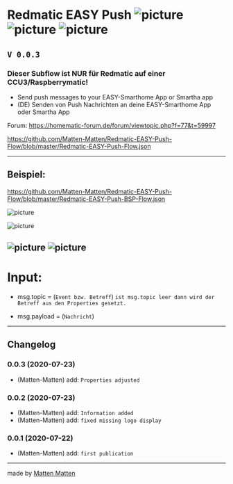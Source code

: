 # **Redmatic EASY Push** ![picture](https://avatars3.githubusercontent.com/u/5375661?s=50&v=4)  ![picture](https://lh3.googleusercontent.com/SjYnjvUwsx27rkBJxcbKYJPqyn2dwh2xUl5oGjQuHTO3OffRGJFKXrxY1NLSlQC0DRg=s50-rw) ![picture](https://lh3.googleusercontent.com/XUpQ023sLCQDAUOg8cZZoOAGTg1_OySG6CcwI5YyajGV2FgNug46slDVU3BQ-SoLdGqY=s50-rw)

## `V 0.0.3`

### Dieser Subflow ist NUR für Redmatic auf einer CCU3/Raspberrymatic!

 - Send push messages to your EASY-Smarthome App or Smartha app
 - (DE) Senden von Push Nachrichten an deine EASY-Smarthome App oder Smartha App
 
 
Forum: https://homematic-forum.de/forum/viewtopic.php?f=77&t=59997


https://github.com/Matten-Matten/Redmatic-EASY-Push-Flow/blob/master/Redmatic-EASY-Push-Flow.json

---
## Beispiel:

https://github.com/Matten-Matten/Redmatic-EASY-Push-Flow/blob/master/Redmatic-EASY-Push-BSP-Flow.json

![picture](https://raw.githubusercontent.com/Matten-Matten/Redmatic-EASY-Push-Flow/master/picture/Redmatic-EASY-Push.png)

![picture](https://raw.githubusercontent.com/Matten-Matten/Redmatic-EASY-Push-Flow/master/picture/Redmatic-EASY-Push-config.png)


![picture](https://raw.githubusercontent.com/Matten-Matten/Redmatic-EASY-Push-Flow/master/picture/smartha.jpg)
![picture](https://raw.githubusercontent.com/Matten-Matten/Redmatic-EASY-Push-Flow/master/picture/easy.jpg)
---

# **Input:**

 - msg.topic = (`Event bzw. Betreff`) `ist msg.topic leer dann wird der Betreff aus den Properties gesetzt.`

 - msg.payload = (`Nachricht`)

---

## Changelog

### 0.0.3 (2020-07-23)
* (Matten-Matten)       add: `Properties adjusted`

### 0.0.2 (2020-07-23)
* (Matten-Matten)       add: `Information added`
* (Matten-Matten)       add: `fixed missing logo display`

### 0.0.1 (2020-07-22)
* (Matten-Matten)       add: `first publication`

---
made by [Matten Matten](https://github.com/Matten-Matten)
